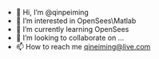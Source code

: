 - 👋 Hi, I’m @qinpeiming
- 👀 I’m interested in OpenSees\Matlab
- 🌱 I’m currently learning OpenSees
- 💞️ I’m looking to collaborate on ...
- 📫 How to reach me qineiming@live.com

<!---
qinpeiming/qinpeiming is a ✨ special ✨ repository because its `README.md` (this file) appears on your GitHub profile.
You can click the Preview link to take a look at your changes.
--->
